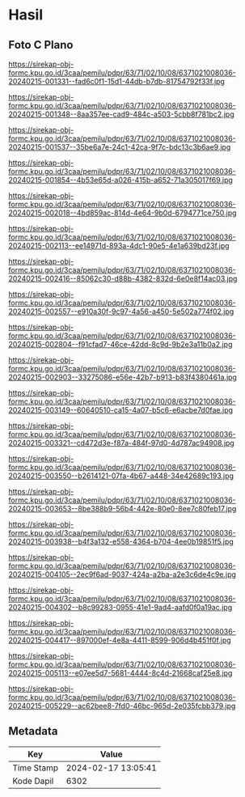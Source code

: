 # Hasil

## Foto C Plano

https://sirekap-obj-formc.kpu.go.id/3caa/pemilu/pdpr/63/71/02/10/08/6371021008036-20240215-001331--fad6c0f1-15d1-44db-b7db-81754792f33f.jpg

https://sirekap-obj-formc.kpu.go.id/3caa/pemilu/pdpr/63/71/02/10/08/6371021008036-20240215-001348--8aa357ee-cad9-484c-a503-5cbb8f781bc2.jpg

https://sirekap-obj-formc.kpu.go.id/3caa/pemilu/pdpr/63/71/02/10/08/6371021008036-20240215-001537--35be6a7e-24c1-42ca-9f7c-bdc13c3b6ae9.jpg

https://sirekap-obj-formc.kpu.go.id/3caa/pemilu/pdpr/63/71/02/10/08/6371021008036-20240215-001854--4b53e65d-a026-415b-a652-71a305017f69.jpg

https://sirekap-obj-formc.kpu.go.id/3caa/pemilu/pdpr/63/71/02/10/08/6371021008036-20240215-002018--4bd859ac-814d-4e64-9b0d-6794771ce750.jpg

https://sirekap-obj-formc.kpu.go.id/3caa/pemilu/pdpr/63/71/02/10/08/6371021008036-20240215-002113--ee14971d-893a-4dc1-90e5-4e1a639bd23f.jpg

https://sirekap-obj-formc.kpu.go.id/3caa/pemilu/pdpr/63/71/02/10/08/6371021008036-20240215-002416--85062c30-d88b-4382-832d-6e0e8f14ac03.jpg

https://sirekap-obj-formc.kpu.go.id/3caa/pemilu/pdpr/63/71/02/10/08/6371021008036-20240215-002557--e910a30f-9c97-4a56-a450-5e502a774f02.jpg

https://sirekap-obj-formc.kpu.go.id/3caa/pemilu/pdpr/63/71/02/10/08/6371021008036-20240215-002804--f91cfad7-46ce-42dd-8c9d-9b2e3a11b0a2.jpg

https://sirekap-obj-formc.kpu.go.id/3caa/pemilu/pdpr/63/71/02/10/08/6371021008036-20240215-002903--33275086-e56e-42b7-b913-b83f4380461a.jpg

https://sirekap-obj-formc.kpu.go.id/3caa/pemilu/pdpr/63/71/02/10/08/6371021008036-20240215-003149--60640510-ca15-4a07-b5c6-e6acbe7d0fae.jpg

https://sirekap-obj-formc.kpu.go.id/3caa/pemilu/pdpr/63/71/02/10/08/6371021008036-20240215-003321--cd472d3e-f87a-484f-97d0-4d787ac94908.jpg

https://sirekap-obj-formc.kpu.go.id/3caa/pemilu/pdpr/63/71/02/10/08/6371021008036-20240215-003550--b2614121-07fa-4b67-a448-34e42689c193.jpg

https://sirekap-obj-formc.kpu.go.id/3caa/pemilu/pdpr/63/71/02/10/08/6371021008036-20240215-003653--8be388b9-56b4-442e-80e0-8ee7c80feb17.jpg

https://sirekap-obj-formc.kpu.go.id/3caa/pemilu/pdpr/63/71/02/10/08/6371021008036-20240215-003938--b4f3a132-e558-4364-b704-4ee0b19851f5.jpg

https://sirekap-obj-formc.kpu.go.id/3caa/pemilu/pdpr/63/71/02/10/08/6371021008036-20240215-004105--2ec9f6ad-9037-424a-a2ba-a2e3c6de4c9e.jpg

https://sirekap-obj-formc.kpu.go.id/3caa/pemilu/pdpr/63/71/02/10/08/6371021008036-20240215-004302--b8c99283-0955-41e1-9ad4-aafd0f0a19ac.jpg

https://sirekap-obj-formc.kpu.go.id/3caa/pemilu/pdpr/63/71/02/10/08/6371021008036-20240215-004417--897000ef-4e8a-4411-8599-906d4b451f0f.jpg

https://sirekap-obj-formc.kpu.go.id/3caa/pemilu/pdpr/63/71/02/10/08/6371021008036-20240215-005113--e07ee5d7-5681-4444-8c4d-21668caf25e8.jpg

https://sirekap-obj-formc.kpu.go.id/3caa/pemilu/pdpr/63/71/02/10/08/6371021008036-20240215-005229--ac62bee8-7fd0-46bc-965d-2e035fcbb379.jpg


## Metadata

| Key        | Value               |
| ---------- | ------------------- |
| Time Stamp | 2024-02-17 13:05:41 |
| Kode Dapil | 6302                |




